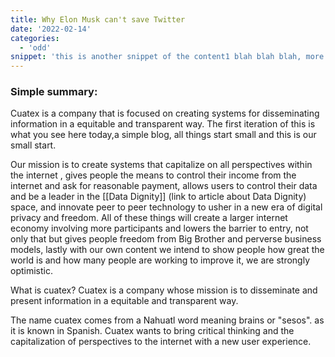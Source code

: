```yaml
---
title: Why Elon Musk can't save Twitter
date: '2022-02-14'
categories:
  - 'odd'
snippet: 'this is another snippet of the content1 blah blah blah, more content to see if the padding and stuff is working'
---
```


### Simple summary:

Cuatex is a company that is focused on creating systems for disseminating information in a equitable and transparent way. The first iteration of this is what you see here today,a simple blog, all things start small and this is our small start.

Our mission is to create systems that capitalize on all perspectives within the internet , gives people the means to control their income from the internet and ask for reasonable payment, allows users to control their data and be a leader in the [[Data Dignity]] (link to article about Data Dignity) space, and innovate peer to peer technology to usher in a new era of digital privacy and freedom. All of these things will create a larger internet economy involving more participants and lowers the barrier to entry, not only that but gives people freedom from Big Brother and perverse business models, lastly with our own content we intend to show people how great the world is and how many people are working to improve it, we are strongly optimistic.

What is cuatex? Cuatex is a company whose mission is to disseminate and present information in a equitable and transparent way.

The name cuatex comes from a Nahuatl word meaning brains or "sesos". as it is known in Spanish. Cuatex wants to bring critical thinking and the capitalization of perspectives to the internet with a new user experience.
